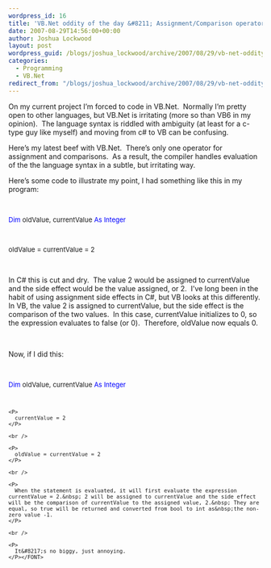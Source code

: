 ```yaml
---
wordpress_id: 16
title: 'VB.Net oddity of the day &#8211; Assignment/Comparison operator'
date: 2007-08-29T14:56:00+00:00
author: Joshua Lockwood
layout: post
wordpress_guid: /blogs/joshua_lockwood/archive/2007/08/29/vb-net-oddity-of-the-day-assignment-comparison-operator.aspx
categories:
  - Programming
  - VB.Net
redirect_from: "/blogs/joshua_lockwood/archive/2007/08/29/vb-net-oddity-of-the-day-assignment-comparison-operator.aspx/"
---
```

On my current project I&#8217;m forced to code in VB.Net.&nbsp; Normally I&#8217;m pretty open to other languages, but VB.Net is irritating (more so than VB6 in my opinion).&nbsp; The language syntax&nbsp;is riddled with ambiguity (at least for a c-type guy like myself) and moving from c# to VB can be confusing.


  


Here&#8217;s my latest beef with VB.Net.&nbsp; There&#8217;s only one operator for assignment and comparisons.&nbsp; As a result, the compiler handles evaluation of the the language syntax in a subtle, but irritating way.


  


Here&#8217;s some code to illustrate my point, I had something like this in my program:

<FONT size="2"><br /> 

<P>
  </FONT><FONT color="#0000ff" size="2">Dim</FONT><FONT size="2"> oldValue, currentValue </FONT><FONT color="#0000ff" size="2">As</FONT><FONT size="2"> </FONT><FONT color="#0000ff" size="2">Integer</P></FONT><FONT size="2"><br /> 
  
  <P>
    oldValue = currentValue = 2
  </P></FONT>
  
  <br /> 
  
  <P>
    In C# this is cut and dry.&nbsp; The value 2 would be assigned to currentValue and the side effect would be the value assigned, or 2.&nbsp; I&#8217;ve long been in the habit of using assignment side effects in C#, but VB looks at this differently.&nbsp; In VB, the value 2 is assigned to currentValue, but the side effect is the comparison of the two values.&nbsp; In this case, currentValue initializes to 0, so the expression evaluates to false (or 0).&nbsp; Therefore, oldValue now equals 0.
  </P>
  
  <br /> 
  
  <P>
    Now, if I did this:
  </P>
  
  <FONT size="2"><br /> 
  
  <P>
    </FONT><FONT color="#0000ff" size="2">Dim</FONT><FONT size="2"> oldValue, currentValue </FONT><FONT color="#0000ff" size="2">As</FONT><FONT size="2"> </FONT><FONT color="#0000ff" size="2">Integer</P></FONT><FONT size="2"><br /> 
    
    <P>
      currentValue = 2
    </P>
    
    <br /> 
    
    <P>
      oldValue = currentValue = 2
    </P>
    
    <br /> 
    
    <P>
      When the statement is evaluated, it will first evaluate the expression currentValue = 2.&nbsp; 2 will be assigned to currentValue and the side effect will be the comparison of currentValue to the assigned value, 2.&nbsp; They are equal, so true will be returned and converted from bool to int as&nbsp;the non-zero value -1.
    </P>
    
    <br /> 
    
    <P>
      It&#8217;s no biggy, just annoying.
    </P></FONT>
  </p>